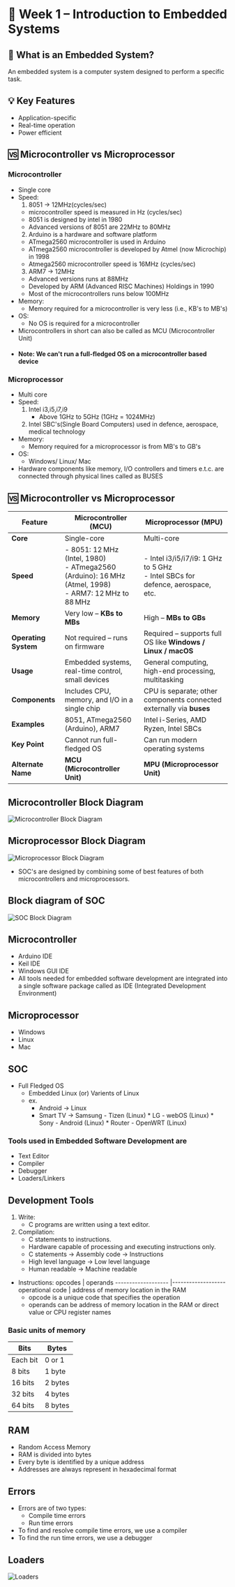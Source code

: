 # 📝 Week 1 – Introduction to Embedded Systems

## 🔧 What is an Embedded System?
An embedded system is a computer system designed to perform a specific task.

## 💡 Key Features
- Application-specific
- Real-time operation
- Power efficient

## 🆚 Microcontroller vs Microprocessor

### Microcontroller 
* Single core 
* Speed:
  1) 8051 -> 12MHz(cycles/sec)
   * microcontroller speed is measured in Hz (cycles/sec)
   * 8051 is designed by intel in 1980
   * Advanced versions of 8051 are 22MHz to 80MHz
  2) Arduino is a hardware and software platform
   * ATmega2560 microcontroller is used in Arduino
   * ATmega2560 microcontroller is developed by Atmel (now Microchip) in 1998
   * Atmega2560 microcontroller speed is 16MHz (cycles/sec)
  3) ARM7 -> 12MHz
   * Advanced versions runs at 88MHz
   * Developed by ARM (Advanced RISC Machines) Holdings in 1990
   * Most of the microcontrollers runs below 100MHz
* Memory:
  * Memory required for a microcontroller is very less (i.e., KB's to MB's)
* OS:
  * No OS is required for a microcontroller
* Microcontrollers in short can also be called as MCU (Microcontroller Unit)
*  #### Note: We can't run  a full-fledged OS on a microcontroller based device
### Microprocessor
* Multi core
* Speed:
  1) Intel i3,i5,i7,i9 
     * Above 1GHz to 5GHz (1GHz = 1024MHz)
  2) Intel SBC's(Single Board Computers) used in defence, aerospace, medical technology
* Memory:
  * Memory required for a microprocessor is from MB's to GB's
* OS:
  * Windows/ Linux/ Mac
* Hardware components like memory, I/O controllers and timers e.t.c. are connected through physical lines called as BUSES

## 🆚 Microcontroller vs Microprocessor

| Feature              | Microcontroller (MCU)                                                                 | Microprocessor (MPU)                                                                 |
|----------------------|----------------------------------------------------------------------------------------|---------------------------------------------------------------------------------------|
| **Core**             | Single-core                                                                            | Multi-core                                                                            |
| **Speed**            | - 8051: 12 MHz (Intel, 1980)  <br> - ATmega2560 (Arduino): 16 MHz (Atmel, 1998)  <br> - ARM7: 12 MHz to 88 MHz | - Intel i3/i5/i7/i9: 1 GHz to 5 GHz  <br> - Intel SBCs for defence, aerospace, etc.   |
| **Memory**           | Very low – **KBs to MBs**                                                              | High – **MBs to GBs**                                                                 |
| **Operating System** | Not required – runs on firmware                                                        | Required – supports full OS like **Windows / Linux / macOS**                         |
| **Usage**            | Embedded systems, real-time control, small devices                                     | General computing, high-end processing, multitasking                                 |
| **Components**       | Includes CPU, memory, and I/O in a single chip                                         | CPU is separate; other components connected externally via **buses**                 |
| **Examples**         | 8051, ATmega2560 (Arduino), ARM7                                                       | Intel i-Series, AMD Ryzen, Intel SBCs                                                |
| **Key Point**        | Cannot run full-fledged OS                                                             | Can run modern operating systems                                                     |
| **Alternate Name**   | **MCU (Microcontroller Unit)**                                                         | **MPU (Microprocessor Unit)**                                                        |

## Microcontroller Block Diagram
![Microcontroller Block Diagram](../Images/microcontroller_block_diagram.png)
## Microprocessor Block Diagram
![Microprocessor Block Diagram](../Images/microprocessor_block_diagram.png)

* SOC's are designed by combining some of best features of both microcontrollers and microprocessors.
## Block diagram of SOC
![SOC Block Diagram](../Images/soc_block_diagram.png)

## Microcontroller
* Arduino IDE
* Keil IDE
* Windows GUI IDE
* All tools needed for embedded software development are integrated into a single software package called as IDE (Integrated Development Environment)
  
## Microprocessor
* Windows
* Linux
* Mac
  
## SOC
* Full Fledged OS
  * Embedded Linux (or) Varients of Linux
  * ex. 
    * Android -> Linux
    * Smart TV -> Samsung - Tizen (Linux)
                * LG - webOS (Linux)
                * Sony - Android (Linux)
                * Router - OpenWRT (Linux)
  
  
### Tools used in Embedded Software Development are 
  * Text Editor
  * Compiler
  * Debugger
  * Loaders/Linkers

## Development Tools
1) Write:
   * C programs are written using a text editor.
2) Compilation:
   * C statements to instructions.
   * Hardware capable of processing and executing instructions only.
   * C statements -> Assembly code -> Instructions
   * High level language -> Low level language
   * Human readable -> Machine readable
* Instructions:
   opcodes           |  operands
  ------------------- |-------------------
   operational code  | address of memory location in the RAM
  * opcode is a unique code that specifies the operation
  * operands can be address of memory location in the RAM or direct value or CPU register names

### Basic units of memory
Bits   |  Bytes
------|------
Each bit  | 0 or 1
8 bits  | 1 byte
16 bits | 2 bytes
32 bits | 4 bytes
64 bits | 8 bytes

## RAM
* Random Access Memory
* RAM is divided into bytes
* Every byte is identified by a unique address
* Addresses are always represent in hexadecimal format
  
## Errors
* Errors are of two types:
  * Compile time errors
  * Run time errors
* To find and resolve compile time errors, we use a compiler
* To find the run time errors, we use a debugger

## Loaders
![Loaders](../Images/loaders.png)